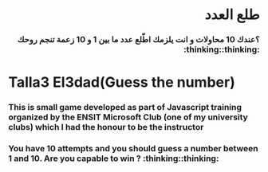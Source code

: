 <div dir="rtl">
  <h1> طلع العدد</h1>
  <h3>؟عندك 10 محاولات و انت يلزمك اطّلع عدد ما بين 1 و 10 زعمة تنجم روحك :thinking::thinking:</h3>
</div>
<h1>Talla3 El3dad(Guess the number)</h1>
<h3>This is small game developed as part of Javascript training organized by the ENSIT Microsoft Club (one of my university clubs) which I had the honour to be the instructor</h3>
<h3>You have 10 attempts and you should guess a number between 1 and 10. Are you capable to win ? :thinking::thinking:</h3>
